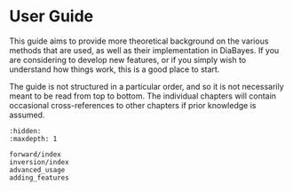 # User Guide

This guide aims to provide more theoretical background on the various methods that are used, as well as their implementation in DiaBayes. If you are considering to develop new features, or if you simply wish to understand how things work, this is a good place to start.

The guide is not structured in a particular order, and so it is not necessarily meant to be read from top to bottom. The individual chapters will contain occasional cross-references to other chapters if prior knowledge is assumed.

```{toctree}
:hidden:
:maxdepth: 1

forward/index
inversion/index
advanced_usage
adding_features
```
